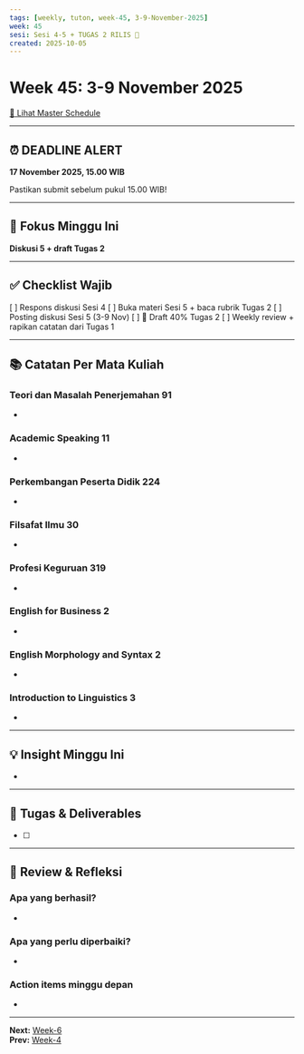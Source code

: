 ```yaml
---
tags: [weekly, tuton, week-45, 3-9-November-2025]
week: 45
sesi: Sesi 4-5 + TUGAS 2 RILIS 🔴
created: 2025-10-05
---
```


# Week 45: 3-9 November 2025

[📅 Lihat Master Schedule](00_Jadwal/UT%20Tuton%202025%20Ganjil%20-%20Master%20Schedule.md)

---
## ⏰ DEADLINE ALERT

**17 November 2025, 15.00 WIB**

Pastikan submit sebelum pukul 15.00 WIB!

---

## 🎯 Fokus Minggu Ini

**Diskusi 5 + draft Tugas 2**

---

## ✅ Checklist Wajib

[ ] Respons diskusi Sesi 4
[ ] Buka materi Sesi 5 + baca rubrik Tugas 2
[ ] Posting diskusi Sesi 5 (3-9 Nov)
[ ] 🔴 Draft 40% Tugas 2
[ ] Weekly review + rapikan catatan dari Tugas 1

---

## 📚 Catatan Per Mata Kuliah

### Teori dan Masalah Penerjemahan 91
- 

### Academic Speaking 11
- 

### Perkembangan Peserta Didik 224
- 

### Filsafat Ilmu 30
- 

### Profesi Keguruan 319
- 

### English for Business 2
- 

### English Morphology and Syntax 2
- 

### Introduction to Linguistics 3
- 

---

## 💡 Insight Minggu Ini

- 

---

## 📝 Tugas & Deliverables

- [ ] 

---

## 🔄 Review & Refleksi

### Apa yang berhasil?
- 

### Apa yang perlu diperbaiki?
- 

### Action items minggu depan
- 

---

**Next:** [Week-6](00_Jadwal/Week-6.md)  
**Prev:** [Week-4](00_Jadwal/Week-4.md)
